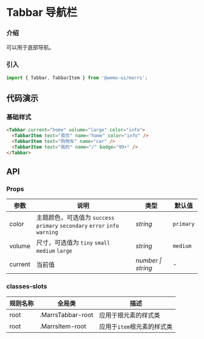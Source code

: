 # Tabbar 导航栏

### 介绍

可以用于底部导航。

### 引入

```js
import { Tabbar, TabbarItem } from '@wemo-ui/marrs';
```

## 代码演示

### 基础样式

```html
<Tabbar current="home" volume="large" color="info">
  <TabbarItem text="首页" name="home" color="info" />
  <TabbarItem text="购物车" name="car" />
  <TabbarItem text="我的" name="/" badge="99+" />
</Tabbar>

```

## API

### Props

| 参数 | 说明 | 类型 | 默认值 |
| --- | --- | --- | --- |
 color | 主题颜色，可选值为 `success` `primary` `secondary` `error` `info` `warning` | _string_ | `primary` |
| volume | 尺寸，可选值为 `tiny` `small` `medium` `large` | _string_ | `medium` |
| current| 当前值 | _number \| string_ | - |

### classes-slots

| 规则名称 | 全局类 | 描述 |
| --- | --- | --- |
| root| .MarrsTabbar-root | 应用于根元素的样式类 |
| root| .MarrsItem-root | 应用于`item`根元素的样式类 |


